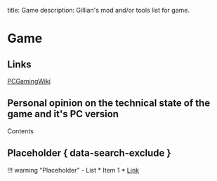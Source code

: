 title: Game
description: Gillian's mod and/or tools list for game.

# Game
## Links
[PCGamingWiki](link)

## Personal opinion on the technical state of the game and it's PC version
Contents

## Placeholder { data-search-exclude }
!!! warning "Placeholder"
    - List
        * Item 1
        * [Link](index.md)